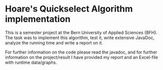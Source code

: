 # Hoare's Quickselect Algorithm implementation

This is a semester project at the Bern University of Applied Sciences (BFH). The task was to implement
this algorithm, test it, write extensive JavaDoc, analyze the running time and write a report on it.

For further information on the code please read the javadoc, and for further information on the 
project/result I have provided my report and an Excel-file with runtime data/graphs.
